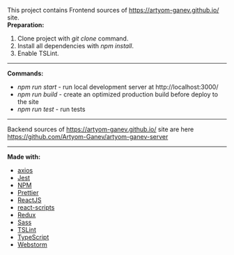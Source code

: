  This project contains Frontend sources of https://artyom-ganev.github.io/ site.  
**Preparation:**
1. Clone project with *git clone* command.
2. Install all dependencies with *npm install*.
3. Enable TSLint.  
- - - -
**Commands:**
* *npm run start* - run local development server at http://localhost:3000/
* *npm run build* - create an optimized production build before deploy to the site
* *npm run test* - run tests  
- - - -
Backend sources of https://artyom-ganev.github.io/ site are here https://github.com/Artyom-Ganev/artyom-ganev-server
- - - -
**Made with:**
* [axios](https://github.com/axios/axios/)
* [Jest](https://jestjs.io/)
* [NPM](https://www.npmjs.com/)
* [Prettier](https://prettier.io/)
* [ReactJS](https://reactjs.org/)
* [react-scripts](https://www.npmjs.com/package/react-scripts)
* [Redux](https://redux.js.org/)
* [Sass](https://sass-lang.com//)
* [TSLint](https://palantir.github.io/tslint/)
* [TypeScript](https://www.typescriptlang.org)
* [Webstorm](https://www.jetbrains.com/webstorm/)
